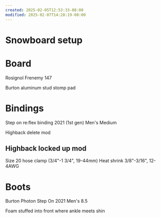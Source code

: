 ```yaml
---
created: 2025-02-05T12:53:33-08:00
modified: 2025-02-07T14:28:19-08:00
---
```


# Snowboard setup

# Board
Rosignol Frenemy 147

Burton aluminum stud stomp pad

# Bindings

Step on re:flex binding 2021 (1st gen) Men's Medium

Highback delete mod

## Highback locked up mod

Size 20 hose clamp (3/4"-1 3/4", 19-44mm)
Heat shrink 3/8"-3/16", 12-4AWG

# Boots

Burton Photon Step On 2021 Men's 8.5

Foam stuffed into front where ankle meets shin
